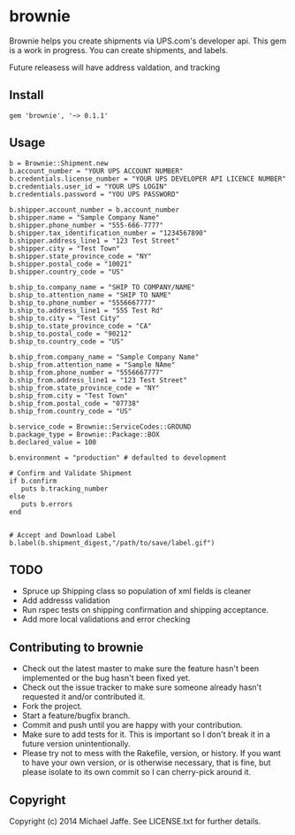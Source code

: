 # brownie

Brownie helps you create shipments via UPS.com's developer api.  This gem is a work in progress. You can create shipments, and labels.

Future releasess will have address valdation, and tracking 

## Install
	gem 'brownie', '~> 0.1.1'


## Usage 

	b = Brownie::Shipment.new
	b.account_number = "YOUR UPS ACCOUNT NUMBER"
	b.credentials.license_number = "YOUR UPS DEVELOPER API LICENCE NUMBER"
	b.credentials.user_id = "YOUR UPS LOGIN"
	b.credentials.password = "YOU UPS PASSWORD"

	b.shipper.account_number = b.account_number
	b.shipper.name = "Sample Company Name"
	b.shipper.phone_number = "555-666-7777"
	b.shipper.tax_identification_number = "1234567890"
	b.shipper.address_line1 = "123 Test Street"
	b.shipper.city = "Test Town"
	b.shipper.state_province_code = "NY"
	b.shipper.postal_code = "10021"
	b.shipper.country_code = "US"

	b.ship_to.company_name = "SHIP TO COMPANY/NAME"
	b.ship_to.attention_name = "SHIP TO NAME"
	b.ship_to.phone_number = "5556667777"
	b.ship_to.address_line1 = "555 Test Rd"
	b.ship_to.city = "Test City"
	b.ship_to.state_province_code = "CA"
	b.ship_to.postal_code = "90212"
	b.ship_to.country_code = "US"

	b.ship_from.company_name = "Sample Company Name"
	b.ship_from.attention_name = "Sample NAme"
	b.ship_from.phone_number = "5556667777"
	b.ship_from.address_line1 = "123 Test Street"
	b.ship_from.state_province_code = "NY"
	b.ship_from.city = "Test Town"
	b.ship_from.postal_code = "07738"
	b.ship_from.country_code = "US"

	b.service_code = Brownie::ServiceCodes::GROUND
	b.package_type = Brownie::Package::BOX
	b.declared_value = 100

	b.environment = "production" # defaulted to development 

	# Confirm and Validate Shipment
	if b.confirm
	   puts b.tracking_number
	else 
	   puts b.errors
	end


	# Accept and Download Label
	b.label(b.shipment_digest,"/path/to/save/label.gif")


## TODO

* Spruce up Shipping class so population of xml fields is cleaner
* Add addresss validation
* Run rspec tests on shipping confirmation and shipping acceptance.
* Add more local validations and error checking



## Contributing to brownie
 
* Check out the latest master to make sure the feature hasn't been implemented or the bug hasn't been fixed yet.
* Check out the issue tracker to make sure someone already hasn't requested it and/or contributed it.
* Fork the project.
* Start a feature/bugfix branch.
* Commit and push until you are happy with your contribution.
* Make sure to add tests for it. This is important so I don't break it in a future version unintentionally.
* Please try not to mess with the Rakefile, version, or history. If you want to have your own version, or is otherwise necessary, that is fine, but please isolate to its own commit so I can cherry-pick around it.

## Copyright

Copyright (c) 2014 Michael Jaffe. See LICENSE.txt for
further details.

